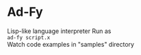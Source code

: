 Ad-Fy
=====
Lisp-like language interpreter
Run as  
`ad-fy script.x`  
Watch code examples in "samples" directory
